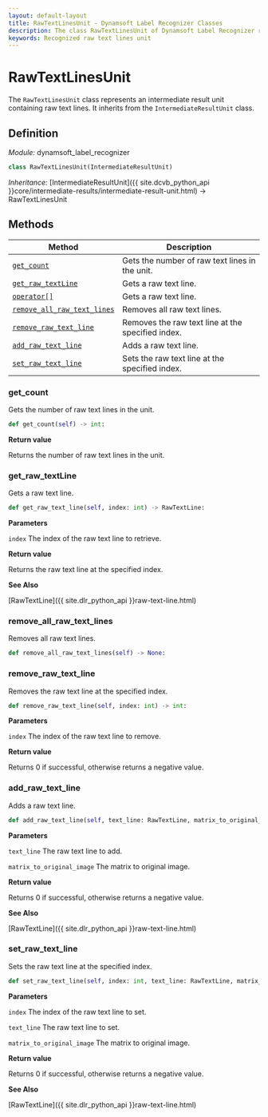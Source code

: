 ```yaml
---
layout: default-layout
title: RawTextLinesUnit - Dynamsoft Label Recognizer Classes
description: The class RawTextLinesUnit of Dynamsoft Label Recognizer represents a unit that contains recognized raw text lines.
keywords: Recognized raw text lines unit
---
```


# RawTextLinesUnit

The `RawTextLinesUnit` class represents an intermediate result unit containing raw text lines. It inherits from the `IntermediateResultUnit` class.

## Definition

*Module:* dynamsoft_label_recognizer

```python
class RawTextLinesUnit(IntermediateResultUnit)
```

*Inheritance:* [IntermediateResultUnit]({{ site.dcvb_python_api }}core/intermediate-results/intermediate-result-unit.html) -> RawTextLinesUnit

## Methods

| Method | Description |
|--------|-------------|
| [`get_count`](#get_count) | Gets the number of raw text lines in the unit.|
| [`get_raw_textLine`](#get_raw_textline) | Gets a raw text line.|
| [`operator[]`](#operator) | Gets a raw text line.|
| [`remove_all_raw_text_lines`](#remove_all_raw_text_lines) | Removes all raw text lines.|
| [`remove_raw_text_line`](#remove_raw_text_line) | Removes the raw text line at the specified index.|
| [`add_raw_text_line`](#add_raw_text_line) | Adds a raw text line.|
| [`set_raw_text_line`](#set_raw_text_line) | Sets the raw text line at the specified index.|

### get_count

Gets the number of raw text lines in the unit.

```python
def get_count(self) -> int:
```

**Return value**

Returns the number of raw text lines in the unit.

### get_raw_textLine

Gets a raw text line.

```python
def get_raw_text_line(self, index: int) -> RawTextLine:
```

**Parameters**

`index` The index of the raw text line to retrieve.

**Return value**

Returns the raw text line at the specified index.

**See Also**

[RawTextLine]({{ site.dlr_python_api }}raw-text-line.html)

### remove_all_raw_text_lines

Removes all raw text lines.

```python
def remove_all_raw_text_lines(self) -> None:
```

### remove_raw_text_line

Removes the raw text line at the specified index.

```python
def remove_raw_text_line(self, index: int) -> int:
```

**Parameters**

`index` The index of the raw text line to remove.

**Return value**

Returns 0 if successful, otherwise returns a negative value.

### add_raw_text_line

Adds a raw text line.

```python
def add_raw_text_line(self, text_line: RawTextLine, matrix_to_original_image: List[float] = IDENTITY_MATRIX) -> int:
```

**Parameters**

`text_line` The raw text line to add.

`matrix_to_original_image` The matrix to original image.

**Return value**

Returns 0 if successful, otherwise returns a negative value.

**See Also**

[RawTextLine]({{ site.dlr_python_api }}raw-text-line.html)

### set_raw_text_line

Sets the raw text line at the specified index.

```python
def set_raw_text_line(self, index: int, text_line: RawTextLine, matrix_to_original_image: List[float] = IDENTITY_MATRIX) -> int:
```

**Parameters**

`index` The index of the raw text line to set.

`text_line` The raw text line to set.

`matrix_to_original_image` The matrix to original image.

**Return value**

Returns 0 if successful, otherwise returns a negative value.

**See Also**

[RawTextLine]({{ site.dlr_python_api }}raw-text-line.html)
